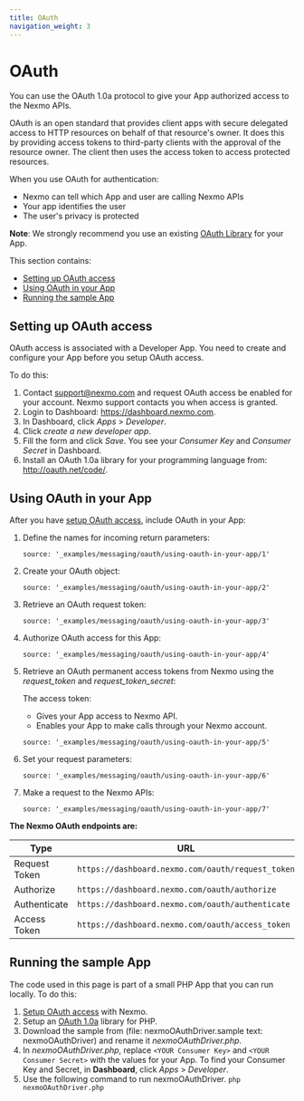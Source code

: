 ```yaml
---
title: OAuth
navigation_weight: 3
---
```


# OAuth

You can use the OAuth 1.0a protocol to give your App authorized access to the Nexmo APIs.

OAuth is an open standard that provides client apps with secure delegated access to HTTP resources on behalf of that resource's owner. It does this by providing access tokens to third-party clients with the approval of the resource owner. The client then uses the access token to access protected resources.

When you use OAuth for authentication:

* Nexmo can tell which App and user are calling Nexmo APIs
* Your app identifies the user
* The user's privacy is protected

**Note**: We strongly recommend you use an existing [OAuth Library](https://oauth.net/1/) for your App.

This section contains:

* [Setting up OAuth access](#setting-up-oauth-access)
* [Using OAuth in your App](#using-oauth-in-your-app)
* [Running the sample App](#running-the-sample-app)

## Setting up OAuth access

OAuth access is associated with a Developer App. You need to create and configure your App before you setup OAuth access.

To do this:

1. Contact <support@nexmo.com> and request OAuth access be enabled for your account. Nexmo support contacts you when access is granted.
3. Login to Dashboard: <https://dashboard.nexmo.com>.
4. In Dashboard, click *Apps* > *Developer*.
5. Click *create a new developer app*.
6. Fill the form and click *Save*. You see your *Consumer Key* and *Consumer Secret* in Dashboard.
7. Install an OAuth 1.0a library for your programming language from: <http://oauth.net/code/>.

## Using OAuth in your App

After you have [setup OAuth access](#setup), include OAuth in your App:

1. Define the names for incoming return parameters:

    ```tabbed_examples
    source: '_examples/messaging/oauth/using-oauth-in-your-app/1'
    ```

2. Create your OAuth object:

    ```tabbed_examples
    source: '_examples/messaging/oauth/using-oauth-in-your-app/2'
    ```

3. Retrieve an OAuth request token:

    ```tabbed_examples
    source: '_examples/messaging/oauth/using-oauth-in-your-app/3'
    ```

4. Authorize OAuth access for this App:

    ```tabbed_examples
    source: '_examples/messaging/oauth/using-oauth-in-your-app/4'
    ```

5. Retrieve an OAuth permanent access tokens from Nexmo using the *request_token* and *request_token_secret*:

    The access token:
    * Gives your App access to Nexmo API.
    * Enables your App to make calls through your Nexmo account.

    ```tabbed_examples
    source: '_examples/messaging/oauth/using-oauth-in-your-app/5'
    ```

6. Set your request parameters:

    ```tabbed_examples
    source: '_examples/messaging/oauth/using-oauth-in-your-app/6'
    ```

6. Make a request to the Nexmo APIs:

    ```tabbed_examples
    source: '_examples/messaging/oauth/using-oauth-in-your-app/7'
    ```

**The Nexmo OAuth endpoints are:**

Type | URL
-- | --
Request Token | `https://dashboard.nexmo.com/oauth/request_token`
Authorize | `https://dashboard.nexmo.com/oauth/authorize`
Authenticate | `https://dashboard.nexmo.com/oauth/authenticate`
Access Token | `https://dashboard.nexmo.com/oauth/access_token`

## Running the sample App

The code used in this page is part of a small PHP App that you can run locally. To do this:

1. [Setup OAuth access](#setting-up-oauth-access) with Nexmo.
2. Setup an [OAuth 1.0a](https://oauth.net/1/) library for PHP.
2. Download the sample from (file: nexmoOAuthDriver.sample text: nexmoOAuthDriver) and rename it *nexmoOAuthDriver.php*.
3. In *nexmoOAuthDriver.php*, replace `<YOUR Consumer Key>` and `<YOUR Consumer Secret>` with the values for your App.
  To find your Consumer Key and Secret, in **Dashboard**, click *Apps* > *Developer*.
3. Use the following command to run nexmoOAuthDriver.
	``php nexmoOAuthDriver.php``
